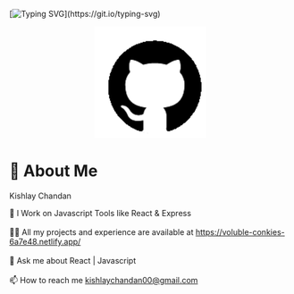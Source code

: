 [![Typing SVG](https://readme-typing-svg.herokuapp.com?duration=10000&center=true&vCenter=true&width=1000&height=50&lines=Welcome+to+my+Github+Account+I'm+Kishlay+Chandan.)](https://git.io/typing-svg)

<div id="header" align="center">
  <img src="./src/images/Github-Animation.gif" width="200"/>
</div>


# 💫 About Me

Kishlay Chandan


🔭️ I Work on Javascript Tools like React & Express<br><br>🧑‍💻️ All my projects and experience are available at https://voluble-conkies-6a7e48.netlify.app/ <br><br>💬️ Ask me about React | Javascript <br><br>📫 How to reach me kishlaychandan00@gmail.com<br>

